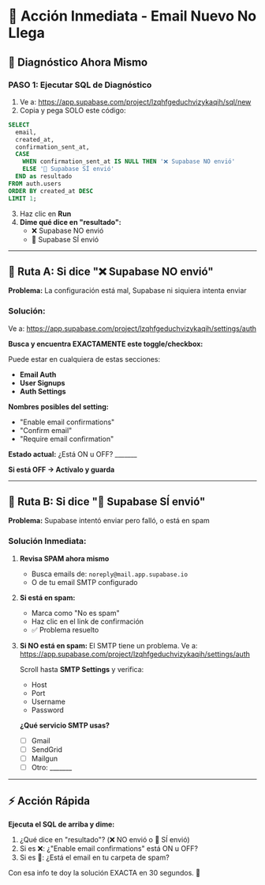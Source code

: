 # 🚨 Acción Inmediata - Email Nuevo No Llega

## 🎯 Diagnóstico Ahora Mismo

### PASO 1: Ejecutar SQL de Diagnóstico

1. Ve a: https://app.supabase.com/project/lzqhfgeduchvizykaqih/sql/new
2. Copia y pega SOLO este código:

```sql
SELECT
  email,
  created_at,
  confirmation_sent_at,
  CASE
    WHEN confirmation_sent_at IS NULL THEN '❌ Supabase NO envió'
    ELSE '📧 Supabase SÍ envió'
  END as resultado
FROM auth.users
ORDER BY created_at DESC
LIMIT 1;
```

3. Haz clic en **Run**
4. **Dime qué dice en "resultado":**
   - ❌ Supabase NO envió
   - 📧 Supabase SÍ envió

---

## 🔀 Ruta A: Si dice "❌ Supabase NO envió"

**Problema:** La configuración está mal, Supabase ni siquiera intenta enviar

### Solución:

Ve a: https://app.supabase.com/project/lzqhfgeduchvizykaqih/settings/auth

**Busca y encuentra EXACTAMENTE este toggle/checkbox:**

Puede estar en cualquiera de estas secciones:
- **Email Auth**
- **User Signups**
- **Auth Settings**

**Nombres posibles del setting:**
- "Enable email confirmations"
- "Confirm email"
- "Require email confirmation"

**Estado actual:** ¿Está ON u OFF? _______

**Si está OFF → Actívalo y guarda**

---

## 🔀 Ruta B: Si dice "📧 Supabase SÍ envió"

**Problema:** Supabase intentó enviar pero falló, o está en spam

### Solución Inmediata:

1. **Revisa SPAM ahora mismo**
   - Busca emails de: `noreply@mail.app.supabase.io`
   - O de tu email SMTP configurado

2. **Si está en spam:**
   - Marca como "No es spam"
   - Haz clic en el link de confirmación
   - ✅ Problema resuelto

3. **Si NO está en spam:**
   El SMTP tiene un problema. Ve a:
   https://app.supabase.com/project/lzqhfgeduchvizykaqih/settings/auth

   Scroll hasta **SMTP Settings** y verifica:
   - Host
   - Port
   - Username
   - Password

   **¿Qué servicio SMTP usas?**
   - [ ] Gmail
   - [ ] SendGrid
   - [ ] Mailgun
   - [ ] Otro: _______

---

## ⚡ Acción Rápida

**Ejecuta el SQL de arriba y dime:**
1. ¿Qué dice en "resultado"? (❌ NO envió o 📧 SÍ envió)
2. Si es ❌: ¿"Enable email confirmations" está ON u OFF?
3. Si es 📧: ¿Está el email en tu carpeta de spam?

Con esa info te doy la solución EXACTA en 30 segundos. 🚀
